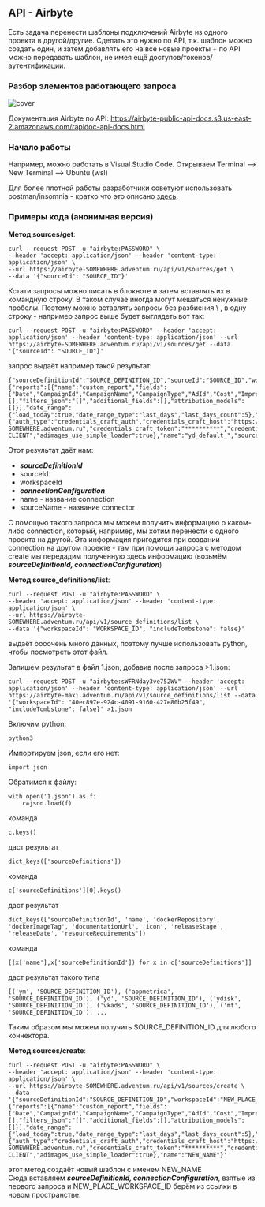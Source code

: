 ## API - Airbyte

Есть задача перенести шаблоны подключений Airbyte из одного проекта в другой/другие. Сделать это нужно по API, т.к. шаблон можно создать один, и затем добавлять его на все новые проекты + по API можно передавать шаблон, не имея ещё доступов/токенов/аутентификации.

### Разбор элементов работающего запроса

![cover](https://github.com/Malakhova-Natalya/Snippets/blob/main/API/Airbyte/API%20Airbyte%20разбор%20запроса.png)

Документация Airbyte по API: https://airbyte-public-api-docs.s3.us-east-2.amazonaws.com/rapidoc-api-docs.html

### Начало работы

Например, можно работать в Visual Studio Code. Открываем Terminal --> New Terminal --> Ubuntu (wsl)

Для более плотной работы разработчики советуют использовать postman/insomnia - кратко что это описано [здесь](https://github.com/Malakhova-Natalya/Snippets/tree/main/API).


### Примеры кода (анонимная версия)

**Метод sources/get**:

    curl --request POST -u "airbyte:PASSWORD" \
    --header 'accept: application/json' --header 'content-type: application/json' \
    --url https://airbyte-SOMEWHERE.adventum.ru/api/v1/sources/get \
    --data '{"sourceId": "SOURCE_ID"}'

Кстати запросы можно писать в блокноте и затем вставлять их в командную строку. В таком случае иногда могут мешаться ненужные пробелы. Поэтому можно вставлять запросы без разбиения \ , в одну строку - например запрос выше будет выглядеть вот так:

    curl --request POST -u "airbyte:PASSWORD" --header 'accept: application/json' --header 'content-type: application/json' --url https://airbyte-SOMEWHERE.adventum.ru/api/v1/sources/get --data '{"sourceId": "SOURCE_ID"}'

запрос выдаёт например такой результат:

    {"sourceDefinitionId":"SOURCE_DEFINITION_ID","sourceId":"SOURCE_ID","workspaceId":"WORKSPACE_ID","connectionConfiguration":{"reports":[{"name":"custom_report","fields":["Date","CampaignId","CampaignName","CampaignType","AdId","Cost","Impressions","Clicks"],"goal_ids":[],"filters_json":"[]","additional_fields":[],"attribution_models":[]}],"date_range":{"load_today":true,"date_range_type":"last_days","last_days_count":5},"credentials":{"auth_type":"credentials_craft_auth","credentials_craft_host":"https://credentialscraft-SOMEWHERE.adventum.ru","credentials_craft_token":"**********","credentials_craft_token_id":TOKEN_NUMBER},"client_login":"adventum-CLIENT","adimages_use_simple_loader":true},"name":"yd_default_","sourceName":"yd"}

Этот результат даёт нам:
- ***sourceDefinitionId***
- sourceId
- workspaceId
- ***connectionConfiguration***
- name - название connection 
- sourceName - название connector

С помощью такого запроса мы можем получить информацию о каком-либо connection, который, например, мы хотим перенести с одного проекта на другой. Эта информация пригодится при создании connection на другом проекте - там при помощи запроса с методом create мы передадим полученную здесь информацию (возьмём ***sourceDefinitionId, connectionConfiguration***) 

**Метод source_definitions/list**:

    curl --request POST -u "airbyte:PASSWORD" \
    --header 'accept: application/json' --header 'content-type: application/json' \
    --url https://airbyte-SOMEWHERE.adventum.ru/api/v1/source_definitions/list \
    --data '{"workspaceId": "WORKSPACE_ID", "includeTombstone": false}'

выдаёт оооочень много данных, поэтому лучше использовать python, чтобы посмотреть этот файл.

Запишем результат в файл 1.json, добавив после запроса >1.json:

    curl --request POST -u "airbyte:sWFRNday3ve752WV" --header 'accept: application/json' --header 'content-type: application/json' --url https://airbyte-maxi.adventum.ru/api/v1/source_definitions/list --data '{"workspaceId": "40ec897e-924c-4091-9160-427e80b25f49", "includeTombstone": false}' >1.json

Включим python:

    python3
    
Импортируем json, если его нет:

    import json
    
Обратимся к файлу:

    with open('1.json') as f:
        c=json.load(f)

команда

    c.keys()

даст результат

    dict_keys(['sourceDefinitions'])

команда

    c['sourceDefinitions'][0].keys()

даст результат

    dict_keys(['sourceDefinitionId', 'name', 'dockerRepository', 'dockerImageTag', 'documentationUrl', 'icon', 'releaseStage', 'releaseDate', 'resourceRequirements'])

команда

    [(x['name'],x['sourceDefinitionId']) for x in c['sourceDefinitions']]

даст результат такого типа

    [('ym', 'SOURCE_DEFINITION_ID'), ('appmetrica', 'SOURCE_DEFINITION_ID'), ('yd', 'SOURCE_DEFINITION_ID'), ('ydisk', 'SOURCE_DEFINITION_ID'), ('vkads', 'SOURCE_DEFINITION_ID'), ('mt', 'SOURCE_DEFINITION_ID'), ...

Таким образом мы можем получить SOURCE_DEFINITION_ID для любого коннектора.

**Метод sources/create**:

    curl --request POST -u "airbyte:PASSWORD" \
    --header 'accept: application/json' --header 'content-type: application/json' \
    --url https://airbyte-SOMEWHERE.adventum.ru/api/v1/sources/create \
    --data '{"sourceDefinitionId":"SOURCE_DEFINITION_ID","workspaceId":"NEW_PLACE_WORKSPACE_ID","connectionConfiguration":{"reports":[{"name":"custom_report","fields":["Date","CampaignId","CampaignName","CampaignType","AdId","Cost","Impressions","Clicks"],"goal_ids":[],"filters_json":"[]","additional_fields":[],"attribution_models":[]}],"date_range":{"load_today":true,"date_range_type":"last_days","last_days_count":5},"credentials":{"auth_type":"credentials_craft_auth","credentials_craft_host":"https://credentialscraft-SOMEWHERE.adventum.ru","credentials_craft_token":"**********","credentials_craft_token_id":TOKEN_NUMBER},"client_login":"adventum-CLIENT","adimages_use_simple_loader":true},"name":"NEW_NAME"}'

этот метод создаёт новый шаблон с именем NEW_NAME  
Сюда вставляем ***sourceDefinitionId, connectionConfiguration***, взятые из первого запроса и NEW_PLACE_WORKSPACE_ID берём из ссылки в новом пространстве.
